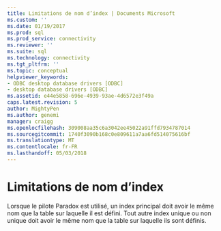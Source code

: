 ```yaml
---
title: Limitations de nom d’index | Documents Microsoft
ms.custom: ''
ms.date: 01/19/2017
ms.prod: sql
ms.prod_service: connectivity
ms.reviewer: ''
ms.suite: sql
ms.technology: connectivity
ms.tgt_pltfrm: ''
ms.topic: conceptual
helpviewer_keywords:
- ODBC desktop database drivers [ODBC]
- desktop database drivers [ODBC]
ms.assetid: e44e5858-696e-4939-93ae-4d6572e3f49a
caps.latest.revision: 5
author: MightyPen
ms.author: genemi
manager: craigg
ms.openlocfilehash: 309008aa35c6a3042ee45022a91ffd7934787014
ms.sourcegitcommit: 1740f3090b168c0e809611a7aa6fd514075616bf
ms.translationtype: MT
ms.contentlocale: fr-FR
ms.lasthandoff: 05/03/2018
---
```

# <a name="index-name-limitations"></a>Limitations de nom d’index
Lorsque le pilote Paradox est utilisé, un index principal doit avoir le même nom que la table sur laquelle il est défini. Tout autre index unique ou non unique doit avoir le même nom que la table sur laquelle ils sont définis.
